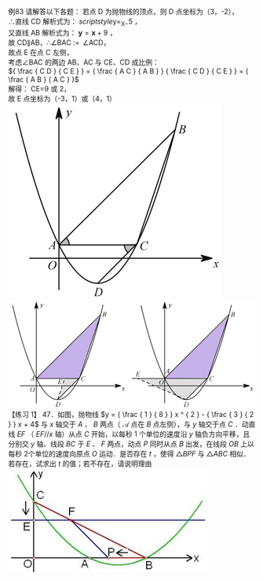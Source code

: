 例83 请解答以下各题：
若点 D 为抛物线的顶点，则 D 点坐标为（3，-2），  
∴直线 CD 解析式为： $scriptstyle { \mathrm { y } } = _ { \mathrm { X } - } 5$ ，  
又直线 AB 解析式为： $\scriptstyle \mathbf { y } = \mathbf { \mathbf { \mathbf { \mathbf { \mathbf { x } } } } } + 9$ ，  
故 CD∥AB，∴∠BAC $\mathop { : = }$ ∠ACD，  
故点 E 在点 C 左侧，  
考虑∠BAC 的两边 AB、AC 与 CE、CD 成比例：  
${ \frac { C D } { C E } } = { \frac { A C } { A B } } { \frac { C D } { C E } } = { \frac { A B } { A C } }$   
解得： $\mathrm { C E = } 9$ 或 2，  
故 E 点坐标为（-3，1）或（4，1）
![](<../../qs_image_DB/专题3-2_一网打尽14类·二次函数的存在性问题（解析版）_/28e986e76df7c2386565b3a7efd9b6b1748d3575186ae6480d2b57bc7f52338d.jpg>)
![](<../../qs_image_DB/专题3-2_一网打尽14类·二次函数的存在性问题（解析版）_/1c98f28e5025592bfe457811a05dbec83f3e9be314d0f35521e8d963ab60fe2f.jpg>)
【练习 1】 47．如图，抛物线 $y = { \frac { 1 } { 8 } } x ^ { 2 } - { \frac { 3 } { 2 } } x + 4$ 与 $x$ 轴交于 $A$ 、 $B$ 两点（ $\boldsymbol { \mathcal { A } }$ 点在 $B$ 点左侧），与 $y$ 轴交于点 $C$ ．动直线 $E F$ （ $E F / / x$ 轴）从点 $C$ 开始，以每秒 1 个单位的速度沿 $y$ 轴负方向平移，且分别交 $y$ 轴、线段 $B C$ 于 $E$ 、 $F$ 两点，动点 $P$ 同时从点 $B$ 出发，在线段 $O B$ 上以每秒 2个单位的速度向原点 $O$ 运动．是否存在 $t$ ，使得 $\triangle B P F$ 与 $\triangle A B C$ 相似．若存在，试求出 $t$ 的值；若不存在，请说明理由
![](<../../qs_image_DB/专题3-2_一网打尽14类·二次函数的存在性问题（解析版）_/775065ecd994927b634f2107cdec0890945463a7c49daa26349e8c156cabc49c.jpg>)
